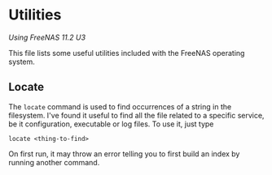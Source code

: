 # Utilities
_Using FreeNAS 11.2 U3_

This file lists some useful utilities included with the FreeNAS operating system.

## Locate
The `locate` command is used to find occurrences of a string in the filesystem. I've found it useful to find all the file related to a specific service, be it configuration, executable or log files. To use it, just type
```
locate <thing-to-find>
```
On first run, it may throw an error telling you to first build an index by running another command.